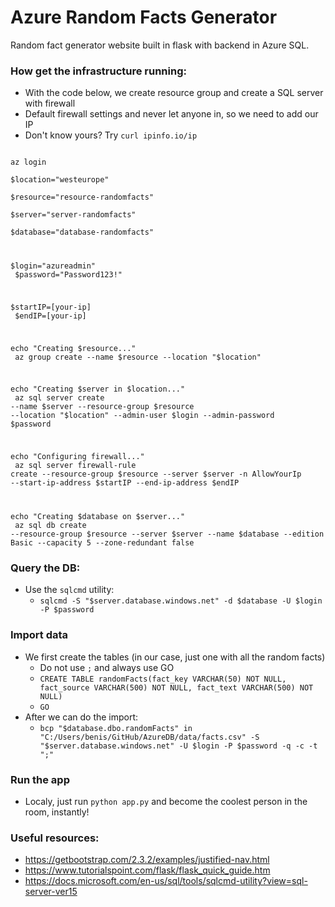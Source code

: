 # Azure Random Facts Generator

Random fact generator website built in flask with backend in Azure SQL.

### How get the infrastructure running:
  - With the code below, we create resource group and create a SQL server with firewall
  - Default firewall settings and never let anyone in, so we need to add our IP
  - Don't know yours? Try `curl ipinfo.io/ip`

<code>
az login <br>
$location="westeurope" <br>
$resource="resource-randomfacts" <br>
$server="server-randomfacts" <br>
$database="database-randomfacts" <br>

$login="azureadmin" <br>
$password="Password123!" <br>

$startIP=[your-ip] <br>
$endIP=[your-ip] <br>

echo "Creating $resource..." <br>
az group create --name $resource --location "$location" <br>

echo "Creating $server in $location..." <br>
az sql server create --name $server --resource-group $resource --location "$location" --admin-user $login --admin-password $password <br>

echo "Configuring firewall..." <br>
az sql server firewall-rule create --resource-group $resource --server $server -n AllowYourIp --start-ip-address $startIP --end-ip-address $endIP <br>

echo "Creating $database on $server..." <br>
az sql db create --resource-group $resource --server $server --name $database --edition Basic --capacity 5 --zone-redundant false
</code>

### Query the DB:
  - Use the `sqlcmd` utility:
    - `sqlcmd -S "$server.database.windows.net" -d $database -U $login -P $password`

### Import data
  - We first create the tables (in our case, just one with all the random facts)
    - Do not use `;` and always use GO
    - `CREATE TABLE randomFacts(fact_key VARCHAR(50) NOT NULL, fact_source VARCHAR(500) NOT NULL, fact_text VARCHAR(500) NOT NULL)`
    - `GO`
  - After we can do the import:
    - `bcp "$database.dbo.randomFacts" in "C:/Users/benis/GitHub/AzureDB/data/facts.csv" -S "$server.database.windows.net" -U $login -P $password -q -c -t ";"`

### Run the app
  - Localy, just run `python app.py` and become the coolest person in the room, instantly!

### Useful resources:
  - https://getbootstrap.com/2.3.2/examples/justified-nav.html
  - https://www.tutorialspoint.com/flask/flask_quick_guide.htm
  - https://docs.microsoft.com/en-us/sql/tools/sqlcmd-utility?view=sql-server-ver15